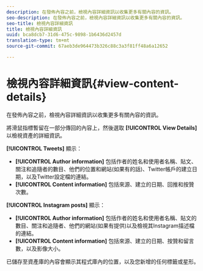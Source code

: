 ```yaml
---
description: 在發佈內容之前，檢視內容詳細資訊以收集更多有關內容的資訊。
seo-description: 在發佈內容之前，檢視內容詳細資訊以收集更多有關內容的資訊。
seo-title: 檢視內容詳細資訊
title: 檢視內容詳細資訊
uuid: bca8dcb7-31d6-475c-9898-1b6436d2457d
translation-type: tm+mt
source-git-commit: 67aeb3de964473b326c88c3a3f81ff48a6a12652

---
```



# 檢視內容詳細資訊{#view-content-details}

在發佈內容之前，檢視內容詳細資訊以收集更多有關內容的資訊。

將滑鼠指標暫留在一部分傳回的內容上，然後選取 **[!UICONTROL View Details]** 以檢視資產的詳細資訊。

**[!UICONTROL Tweets]** 顯示：

* **[!UICONTROL Author information]** 包括作者的姓名和使用者名稱、貼文、關注和追隨者的數目、他們的位置和網站(如果有的話)、Twitter帳戶的建立日期，以及Twitter設定檔的連結。
* **[!UICONTROL Content information]** 包括來源、建立的日期、回推和按贊次數。

**[!UICONTROL Instagram posts]** 顯示：

* **[!UICONTROL Author information]** 包括作者的姓名和使用者名稱、貼文的數目、關注和追隨者、他們的網站(如果有提供)以及檢視其Instagram描述檔的連結。
* **[!UICONTROL Content information]** 包括來源、建立的日期、按贊和留言數，以及影像大小。

已儲存至資產庫的內容會顯示其程式庫內的位置，以及您新增的任何標籤或星形。
